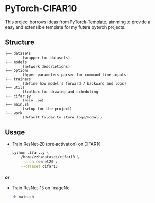 # PyTorch-CIFAR10

This project borrows ideas from [PyTorch-Template](https://github.com/Lyken17/PyTorch-Template), 
aimming to provide a easy and extensible template for my future pytorch projects.


## Structure
```
├── datasets 
        (wrapper for datasets)
├── models
        (network descriptions)
├── options
        (hyper-parameters parser for command line inputs)
├── trainers
        (define how model's forward / backward and logs)
├── utils
        (toolbox for drawing and scheduling)
├── cifar.py
        (main .py)
├── main.sh
        (setup for the project)
└── work
        (default folder to store logs/models)
```

## Usage
*  Train ResNet-20 (pre-activation) on CIFAR10
    ```bash
    python cifar.py \
       	/home/zzh/dataset/cifar10 \
       	--arch resnet20 \
       	--dataset cifar10
    ```
#### or
* Train ResNet-18 on ImageNet
    ```bash
    sh main.sh
    ```